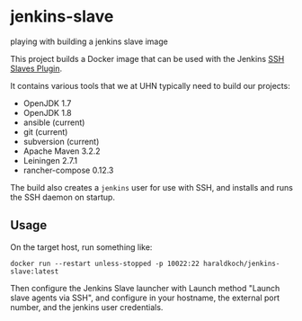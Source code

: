 # jenkins-slave
playing with building a jenkins slave image

This project builds a Docker image that can be used with the Jenkins
[SSH Slaves Plugin](https://wiki.jenkins.io/display/JENKINS/SSH+Slaves+plugin).

It contains various tools that we at UHN typically need to build our projects:
 * OpenJDK 1.7
 * OpenJDK 1.8
 * ansible (current)
 * git (current)
 * subversion (current)
 * Apache Maven 3.2.2
 * Leiningen 2.7.1
 * rancher-compose 0.12.3
 
 The build also creates a `jenkins` user for use with SSH, and installs and runs the SSH daemon on startup.
 
## Usage
 
 On the target host, run something like:
 
 `docker run --restart unless-stopped -p 10022:22 haraldkoch/jenkins-slave:latest`
 
 Then configure the Jenkins Slave launcher with Launch method "Launch slave agents via SSH",
 and configure in your hostname, the external port number, and the jenkins user credentials.
 
